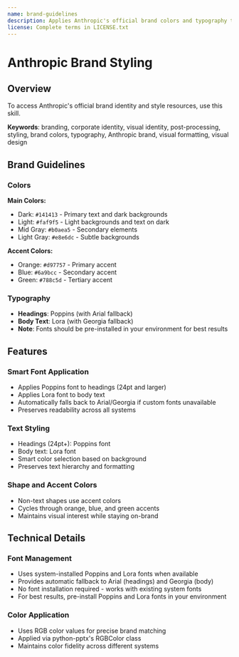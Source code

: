 ```yaml
---
name: brand-guidelines
description: Applies Anthropic's official brand colors and typography to any sort of artifact that may benefit from having Anthropic's look-and-feel. Use it when brand colors or style guidelines, visual formatting, or company design standards apply.
license: Complete terms in LICENSE.txt
---
```


# Anthropic Brand Styling

## Overview

To access Anthropic's official brand identity and style resources, use this skill.

**Keywords**: branding, corporate identity, visual identity, post-processing, styling, brand colors, typography, Anthropic brand, visual formatting, visual design

## Brand Guidelines

### Colors

**Main Colors:**

- Dark: `#141413` - Primary text and dark backgrounds
- Light: `#faf9f5` - Light backgrounds and text on dark
- Mid Gray: `#b0aea5` - Secondary elements
- Light Gray: `#e8e6dc` - Subtle backgrounds

**Accent Colors:**

- Orange: `#d97757` - Primary accent
- Blue: `#6a9bcc` - Secondary accent
- Green: `#788c5d` - Tertiary accent

### Typography

- **Headings**: Poppins (with Arial fallback)
- **Body Text**: Lora (with Georgia fallback)
- **Note**: Fonts should be pre-installed in your environment for best results

## Features

### Smart Font Application

- Applies Poppins font to headings (24pt and larger)
- Applies Lora font to body text
- Automatically falls back to Arial/Georgia if custom fonts unavailable
- Preserves readability across all systems

### Text Styling

- Headings (24pt+): Poppins font
- Body text: Lora font
- Smart color selection based on background
- Preserves text hierarchy and formatting

### Shape and Accent Colors

- Non-text shapes use accent colors
- Cycles through orange, blue, and green accents
- Maintains visual interest while staying on-brand

## Technical Details

### Font Management

- Uses system-installed Poppins and Lora fonts when available
- Provides automatic fallback to Arial (headings) and Georgia (body)
- No font installation required - works with existing system fonts
- For best results, pre-install Poppins and Lora fonts in your environment

### Color Application

- Uses RGB color values for precise brand matching
- Applied via python-pptx's RGBColor class
- Maintains color fidelity across different systems
